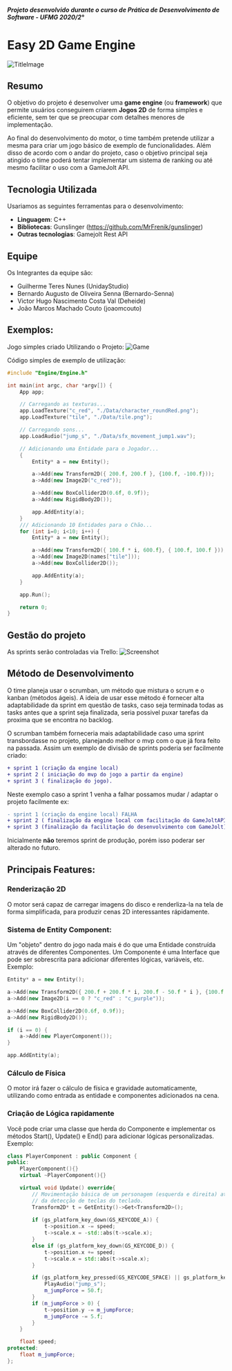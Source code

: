 ##### Projeto desenvolvido durante o curso de Prática de Desenvolvimento de Software - UFMG 2020/2°

# Easy 2D Game Engine

![TitleImage](https://media.discordapp.net/attachments/783065895982334002/801538602579263508/unknown.png?width=753&height=427)

## Resumo
O objetivo do projeto é desenvolver uma **game engine** (ou **framework**) que permite usuários conseguirem criarem **Jogos 2D** de forma simples e eficiente, sem ter que se preocupar com detalhes menores de implementação. 

Ao final do desenvolvimento do motor, o time também pretende utilizar a mesma para criar um jogo básico de exemplo de funcionalidades. Além disso de acordo com o andar do projeto, caso o objetivo principal seja atingido o time poderá tentar implementar um sistema de ranking ou até mesmo facilitar o uso com a GameJolt API.

## Tecnologia Utilizada
Usariamos as seguintes ferramentas para o desenvolvimento:
- **Linguagem**: C++
- **Bibliotecas**: Gunslinger (https://github.com/MrFrenik/gunslinger)
- **Outras tecnologias**: Gamejolt Rest API

## Equipe
Os Integrantes da equipe são:
- Guilherme Teres Nunes (UnidayStudio)
- Bernardo Augusto de Oliveira Senna (Bernardo-Senna)
- Victor Hugo Nascimento Costa Val (Deheide)
- João Marcos Machado Couto (joaomcouto)

## Exemplos:
Jogo simples criado Utilizando o Projeto:
![Game](https://media.discordapp.net/attachments/748726391637409804/801537044576206897/unknown.png)

Código simples de exemplo de utilização:
```cpp
#include "Engine/Engine.h"

int main(int argc, char *argv[]) {
	App app;

	// Carregando as texturas...
	app.LoadTexture("c_red", "./Data/character_roundRed.png");
	app.LoadTexture("tile", "./Data/tile.png");

	// Carregando sons...
	app.LoadAudio("jump_s", "./Data/sfx_movement_jump1.wav");

	// Adicionando uma Entidade para o Jogador...
	{
		Entity* a = new Entity();

		a->Add(new Transform2D({ 200.f, 200.f }, {100.f, -100.f}));
		a->Add(new Image2D("c_red"));

		a->Add(new BoxCollider2D(0.6f, 0.9f));
		a->Add(new RigidBody2D());

		app.AddEntity(a);
	}
	/// Adicionando 10 Entidades para o Chão...
	for (int i=0; i<10; i++) {
		Entity* a = new Entity();

		a->Add(new Transform2D({ 100.f * i, 600.f}, { 100.f, 100.f }));
		a->Add(new Image2D(names["tile"]));
		a->Add(new BoxCollider2D());

		app.AddEntity(a);
	}

	app.Run();

	return 0;
}
```

## Gestão do projeto
As sprints serão controladas via Trello:
![Screenshot](https://media.discordapp.net/attachments/783065895982334002/795734782548901918/H5JS9eqTdbzOfm4V8L0dtmas2WN5f8D1g8cvjuXT4UAAAAASUVORK5CYII.png)

## Método de Desenvolvimento
O time planeja usar o scrumban, um método que mistura o scrum e o kanban (métodos ágeis). A ideia de usar esse método é fornecer alta adaptabilidade da sprint em questão de tasks, caso seja terminada todas as tasks antes que a sprint seja finalizada, seria possivel puxar tarefas da proxima que se encontra no backlog.

O scrumban também forneceria mais adaptabilidade caso uma sprint transbordasse no projeto, planejando melhor o mvp com o que já fora feito na passada. Assim um exemplo de divisão de sprints poderia ser facilmente criado: 
```diff
+ sprint 1 (criação da engine local)
+ sprint 2 ( iniciação do mvp do jogo a partir da engine)
+ sprint 3 ( finalização do jogo).
```
Neste exemplo caso a sprint 1 venha a falhar possamos mudar / adaptar o projeto facilmente 
ex:
```diff
- sprint 1 (criação da engine local) FALHA
+ sprint 2 ( finalização da engine local com facilitação do GameJoltAPI)
+ sprint 3 (finalização da facilitação do desenvolvimento com GameJolt).
```
Inicialmente **não** teremos sprint de produção, porém isso poderar ser alterado no futuro.

## Principais Features:
### Renderização 2D
O motor será capaz de carregar imagens do disco e renderliza-la na tela de forma simplificada, para produzir cenas 2D interessantes rápidamente.

### Sistema de Entity Component: 
Um "objeto" dentro do jogo nada mais é do que uma Entidade construída através de diferentes Componentes. Um Componente é uma Interface que pode ser sobrescrita para adicionar diferentes lógicas, variáveis, etc. Exemplo:
```cpp
Entity* a = new Entity();

a->Add(new Transform2D({ 200.f + 200.f * i, 200.f - 50.f * i }, {100.f, -100.f}));
a->Add(new Image2D(i == 0 ? "c_red" : "c_purple"));

a->Add(new BoxCollider2D(0.6f, 0.9f));
a->Add(new RigidBody2D());

if (i == 0) {
	a->Add(new PlayerComponent());
}

app.AddEntity(a);
```

### Cálculo de Física
O motor irá fazer o cálculo de física e gravidade automaticamente, utilizando como entrada as entidade e componentes adicionados na cena.

### Criação de Lógica rapidamente
Você pode criar uma classe que herda do Componente e implementar os métodos Start(), Update() e End() para adicionar lógicas personalizadas. 
Exemplo:
```cpp
class PlayerComponent : public Component {
public:
	PlayerComponent(){}
	virtual ~PlayerComponent(){}

	virtual void Update() override{
		// Movimentação básica de um personagem (esquerda e direita) através
		// da detecção de teclas do teclado.
		Transform2D* t = GetEntity()->Get<Transform2D>();
		
		if (gs_platform_key_down(GS_KEYCODE_A)) {
			t->position.x -= speed;
			t->scale.x = -std::abs(t->scale.x);
		}
		else if (gs_platform_key_down(GS_KEYCODE_D)) {
			t->position.x += speed;
			t->scale.x = std::abs(t->scale.x);
		}

		if (gs_platform_key_pressed(GS_KEYCODE_SPACE) || gs_platform_key_pressed(GS_KEYCODE_W)) {
			PlayAudio("jump_s");
			m_jumpForce = 50.f;
		}
		if (m_jumpForce > 0) {
			t->position.y -= m_jumpForce;
			m_jumpForce -= 5.f;
		}
	}

	float speed;
protected:
	float m_jumpForce;
};
```

